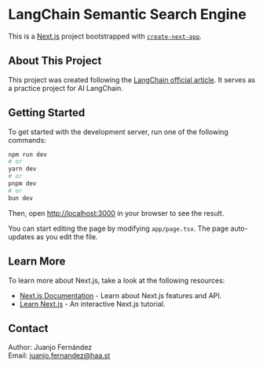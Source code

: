 # LangChain Semantic Search Engine

This is a [Next.js](https://nextjs.org) project bootstrapped with [`create-next-app`](https://nextjs.org/docs/app/api-reference/cli/create-next-app).

## About This Project

This project was created following the [LangChain official article](https://js.langchain.com/docs/tutorials/retrievers). It serves as a practice project for AI LangChain.

## Getting Started

To get started with the development server, run one of the following commands:

```bash
npm run dev
# or
yarn dev
# or
pnpm dev
# or
bun dev
```

Then, open [http://localhost:3000](http://localhost:3000) in your browser to see the result.

You can start editing the page by modifying `app/page.tsx`. The page auto-updates as you edit the file.

## Learn More

To learn more about Next.js, take a look at the following resources:

- [Next.js Documentation](https://nextjs.org/docs) - Learn about Next.js features and API.
- [Learn Next.js](https://nextjs.org/learn) - An interactive Next.js tutorial.

## Contact

Author: Juanjo Fernández  
Email: [juanjo.fernandez@haa.st](mailto:juanjo.fernandez@haa.st)
